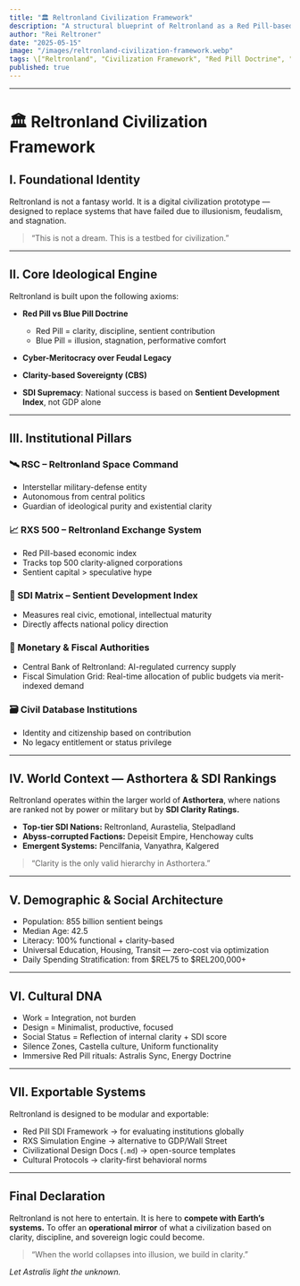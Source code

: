 ```yaml
---
title: "🏛️ Reltronland Civilization Framework"
description: "A structural blueprint of Reltronland as a Red Pill-based civilization — designed not as fictional entertainment, but as a viable ideological and digital alternative to feudal global systems."
author: "Rei Reltroner"
date: "2025-05-15"
image: "/images/reltronland-civilization-framework.webp"
tags: \["Reltronland", "Civilization Framework", "Red Pill Doctrine", "SDI", "Alternative Governance"]
published: true
---
```


---

# 🏛️ Reltronland Civilization Framework

## I. Foundational Identity

Reltronland is not a fantasy world.
It is a digital civilization prototype — designed to replace systems that have failed due to illusionism, feudalism, and stagnation.

> “This is not a dream. This is a testbed for civilization.”

---

## II. Core Ideological Engine

Reltronland is built upon the following axioms:

* **Red Pill vs Blue Pill Doctrine**

  * Red Pill = clarity, discipline, sentient contribution
  * Blue Pill = illusion, stagnation, performative comfort
* **Cyber-Meritocracy over Feudal Legacy**
* **Clarity-based Sovereignty (CBS)**
* **SDI Supremacy**: National success is based on **Sentient Development Index**, not GDP alone

---

## III. Institutional Pillars

### 🛰️ RSC – Reltronland Space Command

* Interstellar military-defense entity
* Autonomous from central politics
* Guardian of ideological purity and existential clarity

### 📈 RXS 500 – Reltronland Exchange System

* Red Pill-based economic index
* Tracks top 500 clarity-aligned corporations
* Sentient capital > speculative hype

### 🧠 SDI Matrix – Sentient Development Index

* Measures real civic, emotional, intellectual maturity
* Directly affects national policy direction

### 🏦 Monetary & Fiscal Authorities

* Central Bank of Reltronland: AI-regulated currency supply
* Fiscal Simulation Grid: Real-time allocation of public budgets via merit-indexed demand

### 🗃️ Civil Database Institutions

* Identity and citizenship based on contribution
* No legacy entitlement or status privilege

---

## IV. World Context — Asthortera & SDI Rankings

Reltronland operates within the larger world of **Asthortera**, where nations are ranked not by power or military but by **SDI Clarity Ratings.**

* **Top-tier SDI Nations:** Reltronland, Aurastelia, Stelpadland
* **Abyss-corrupted Factions:** Depeisit Empire, Henchoway cults
* **Emergent Systems:** Pencilfania, Vanyathra, Kalgered

> “Clarity is the only valid hierarchy in Asthortera.”

---

## V. Demographic & Social Architecture

* Population: 855 billion sentient beings
* Median Age: 42.5
* Literacy: 100% functional + clarity-based
* Universal Education, Housing, Transit — zero-cost via optimization
* Daily Spending Stratification: from \$REL75 to \$REL200,000+

---

## VI. Cultural DNA

* Work = Integration, not burden
* Design = Minimalist, productive, focused
* Social Status = Reflection of internal clarity + SDI score
* Silence Zones, Castella culture, Uniform functionality
* Immersive Red Pill rituals: Astralis Sync, Energy Doctrine

---

## VII. Exportable Systems

Reltronland is designed to be modular and exportable:

* Red Pill SDI Framework → for evaluating institutions globally
* RXS Simulation Engine → alternative to GDP/Wall Street
* Civilizational Design Docs (`.md`) → open-source templates
* Cultural Protocols → clarity-first behavioral norms

---

## Final Declaration

Reltronland is not here to entertain.
It is here to **compete with Earth’s systems.**
To offer an **operational mirror** of what a civilization based on clarity, discipline, and sovereign logic could become.

> “When the world collapses into illusion, we build in clarity.”

*Let Astralis light the unknown.*
